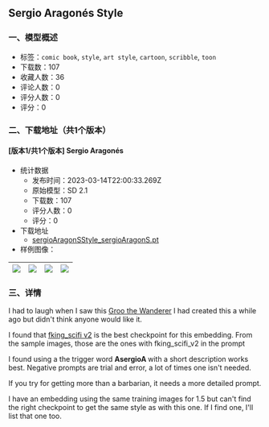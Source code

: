 ## Sergio Aragonés Style
### 一、模型概述

- 标签：`comic book`, `style`, `art style`, `cartoon`, `scribble`, `toon`
- 下载数：107
- 收藏人数：36
- 评论人数：0
- 评分人数：0
- 评分：0

### 二、下载地址（共1个版本）

#### [版本1/共1个版本] Sergio Aragonés 

- 统计数据
  - 发布时间：2023-03-14T22:00:33.269Z
  - 原始模型：SD 2.1
  - 下载数：107
  - 评分人数：0
  - 评分：0
- 下载地址
  - [sergioAragonSStyle_sergioAragonS.pt](https://civitai.com/api/download/models/23278)
- 样例图像：

| <img src="https://image.civitai.com/xG1nkqKTMzGDvpLrqFT7WA/9ee9c305-79d0-407e-d5d3-ae8c1e8d6f00/width=450/252392.jpeg" /> | <img src="https://image.civitai.com/xG1nkqKTMzGDvpLrqFT7WA/a1458498-5111-49d4-a028-2458b1c8e400/width=450/252391.jpeg" /> | <img src="https://image.civitai.com/xG1nkqKTMzGDvpLrqFT7WA/a451f086-6135-48c7-afa1-4606fccc2d00/width=450/252390.jpeg" /> | <img src="https://image.civitai.com/xG1nkqKTMzGDvpLrqFT7WA/6e32cbfa-7522-4a6d-6187-29c2c79dd800/width=450/252389.jpeg" /> |
| ---- | ---- | ---- | ---- |


### 三、详情
<p>I had to laugh when I saw this <a rel="ugc" href="https://civitai.com/models/19262/groo-the-wanderer">Groo the Wanderer</a> I had created this a while ago but didn't think anyone would like it.</p><p>I found that <a rel="ugc" href="https://civitai.com/models/2107/fkingscifiv2">fking_scifi v2</a> is the best checkpoint for this embedding.  From the sample images, those are the ones with fking_scifi_v2 in the prompt</p><p>I found using a the trigger word <strong>AsergioA </strong>with a short description works best. Negative prompts are trial and error, a lot of times one isn't needed.</p><p>If you try for getting more than a barbarian, it needs a more detailed prompt.</p><p>I have an embedding using the same training images for 1.5 but can't find the right checkpoint to get the same style as with this one.  If I find one, I'll list that one too.</p><p></p><p></p>